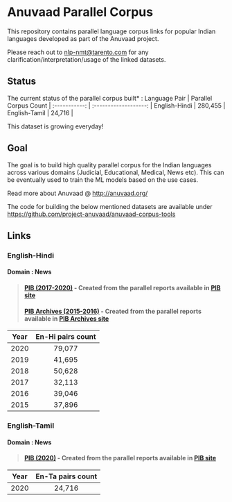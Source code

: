# Anuvaad Parallel Corpus
This repository contains parallel language corpus links for popular Indian languages developed as part of the Anuvaad project.
>
Please reach out to nlp-nmt@tarento.com for any clarification/interpretation/usage of the linked datasets.
>

## Status
The current status of the parallel corpus built* : 
Language Pair | Parallel Corpus Count |
:-----------: | :-------------------: |
English-Hindi |  280,455              |
English-Tamil |   24,716             |

This dataset is growing everyday!

## Goal
The goal is to build high quality parallel corpus for the Indian languages across various domains (Judicial, Educational, Medical, News etc).
This can be eventually used to train the ML models based on the use cases.
>
Read more about Anuvaad @ http://anuvaad.org/
>
The code for building the below mentioned datasets are available under https://github.com/project-anuvaad/anuvaad-corpus-tools
>
>
## Links
### English-Hindi
#### Domain : News
> #### [PIB (2017-2020)](https://anuvaad-parallel-corpus.s3-us-west-2.amazonaws.com/pib_2017_2020_en_hi.zip) - Created from the parallel reports available in [PIB site](https://www.pib.gov.in/)
> #### [PIB Archives (2015-2016)](https://anuvaad-parallel-corpus.s3-us-west-2.amazonaws.com/pibarchives_2015_2016_en_hi.zip) - Created from the parallel reports available in [PIB Archives site](https://archive.pib.gov.in/)

Year  | En-Hi pairs count |
:---: | :---: |
2020  | 79,077 |
2019  | 41,695 |
2018  | 50,628 |
2017  | 32,113 |
2016  | 39,046 |
2015  | 37,896 |

### English-Tamil
#### Domain : News
> #### [PIB (2020)](https://anuvaad-parallel-corpus.s3-us-west-2.amazonaws.com/pib_2020_en_ta.zip) - Created from the parallel reports available in [PIB site](https://www.pib.gov.in/)

Year  | En-Ta pairs count |
:---: | :---: |
2020  | 24,716 |
